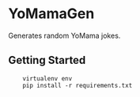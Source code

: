 YoMamaGen
=========
Generates random YoMama jokes.

Getting Started
---------------

```
    virtualenv env
    pip install -r requirements.txt
```


